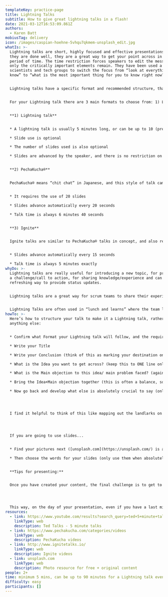 ```yaml
---
templateKey: practice-page
title: Lightning Talks
subtitle: How to give great lightning talks in a flash!
date: 2021-03-12T16:53:09.861Z
authors:
  - Karen Batt
mobiusTag: delivery
icon: /images/caspian-hoehne-5vhqu7qkmem-unsplash_edit.jpg
whatIs: >-
  Lightning talks are short, highly focused and effective presentations.  When
  they are done well, they are a great way to get your point across in a limited
  period of time. The time restriction forces speakers to edit the message, and
  only the critically important elements remain. They have been used a lot by
  scientists and tech groups to switch the focus from “look at everything I
  know” to “what is the most important thing for you to know right now?”


  Lightning talks have a specific format and recommended structure, that make them stand out from other short talks.


  For your Lightning talk there are 3 main formats to choose from: 1) Lightning talk, 2) PechaKucha® and 3) Ignite.


  **1) Lightning talk**


  * A lightning talk is usually 5 minutes long, or can be up to 10 (predetermined limit)

  * Slide use is optional

  * The number of slides used is also optional

  * Slides are advanced by the speaker, and there is no restriction on how long a slide can be displayed


  **2) PechaKucha®**


  PechaKucha® means “chit chat” in Japanese, and this style of talk came from a desire to "talk less, show more”. It is different to a traditional Lightning talk in the following ways:


  * It requires the use of 20 slides

  * Slides advance automatically every 20 seconds

  * Talk time is always 6 minutes 40 seconds


  **3) Ignite**


  Ignite talks are similar to PechaKucha® talks in concept, and also require 20 slides. There are 2 differences:


  * Slides advance automatically every 15 seconds

  * Talk time is always 5 minutes exactly
whyDo: >-
  Lightning talks are really useful for introducing a new topic, for presenting
  a challenge/call to action, for sharing knowledge/experience and can be a
  refreshing way to provide status updates.


  Lightning talks are a great way for scrum teams to share their experience with each other either specifically about the current sprint challenges or the project more generally.  The team can also use them to give feedback to the product owner and other stakeholders at the end of a sprint. Even the product owner can use this format to share their vision/business needs with the scrum team/s for upcoming sprints.


  Lightning Talks are often used in “lunch and learns” where the team listens to different members presenting solutions, ideas and other relevant content related to the sprint or larger project. You can also use lightning talks as a way to present a topic, and then debate together what has been presented, just don’t forget to time box this part too!
howTo: >-
  Here’s how to structure your talk to make it a Lightning talk, rather than
  anything else:


  * Confirm what Format your Lightning talk will follow, and the required length

  * Write your Title

  * Write your Conclusion (think of this as marking your destination on your map)

  * What is the Idea you want to get across? (keep this to ONE line only)

  * What is the Main objection to this idea/ main problem faced? (again, just ONE line)

  * Bring the Idea+Main objection together (this is often a balance, so acknowledge the tension between the 2 elements, and focus on the outcome you want to achieve)

  * Now go back and develop what else is absolutely crucial to say (only this, nothing more). Think about your Idea, your Main Objection, and how they come together.




  I find it helpful to think of this like mapping out the landlarks on your journey, focusing on the most important elements needed to guide the audience from the start to their destination, without getting lost along the way.




  If you are going to use slides...


  * Find your pictures next ([unsplash.com](https://unsplash.com/) is a fantastic resource for this)

  * Then choose the words for your slides (only use them when absolutely necessary, and use as few as possible!)


  **Tips for presenting:**


  Once you have created your content, the final challenge is to get to the stage where you can give your whole presentation **with your eyes closed**. I mean this literally. When you are able to do your presentation without looking at your notes, without even using your slides, then you are ready.




  This way, on the day of your presentation, even if you have a last minute logistical nightmare (which can happen despite your best planning and preparation), you can provide value to your audience/team/customer, by communicating the most important thing for them to know now.
resources:
  - link: https://www.youtube.com/results?search_query=ted+5+minute+talks
    linkType: web
    description: Ted Talks - 5 minute talks
  - link: https://www.pechakucha.com/categories/videos
    linkType: web
    description: PechaKucha videos
  - link: http://www.ignitetalks.io/
    linkType: web
    description: Ignite videos
  - link: unsplash.com
    linkType: web
    description: Photo resource for free + original content
people: 2+
time: minimum 5 mins, can be up to 90 minutes for a Lightning talk event
difficulty: easy
participants: []
---
```

